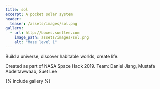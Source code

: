 ```yaml
---
title: sol
excerpt: A pocket solar system
header:
  teaser: /assets/images/sol.png
gallery:
  - url: http://boxes.suetlee.com
    image_path: assets/images/sol.png
    alt: "Maze level 1"
---
```


Build a universe, discover habitable worlds, create life.

Created as part of NASA Space Hack 2019.
Team: Daniel Jiang, Mustafa Abdeltawwaab, Suet Lee

{% include gallery %}
